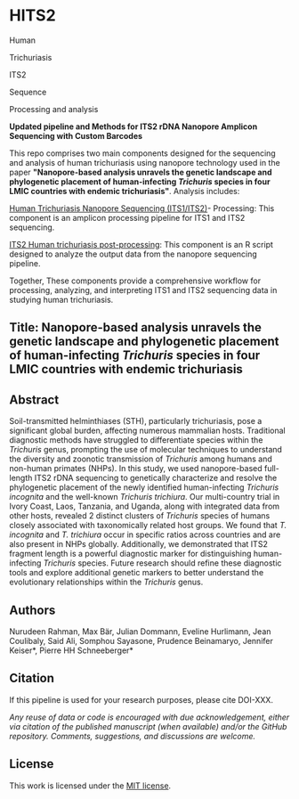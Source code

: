 # HITS2
Human 


Trichuriasis 


ITS2 


Sequence


Processing and analysis

**Updated pipeline and Methods for ITS2 rDNA Nanopore Amplicon Sequencing with Custom Barcodes**

This repo comprises two main components designed for the sequencing and analysis of human trichuriasis using nanopore technology used in the paper **"Nanopore-based analysis unravels the genetic landscape and phylogenetic placement of human-infecting *Trichuris* species in four LMIC countries with endemic trichuriasis"**. Analysis includes:

[Human Trichuriasis Nanopore Sequencing (ITS1/ITS2)](https://github.com/STPHxBioinformatics/HITS2/tree/main/ITS2_Trichuriasis_nanopore_processing-main/ITS2_Trichuriasis_nanopore_processing-main)- Processing: This component is an amplicon processing pipeline for ITS1 and ITS2 sequencing.

[ITS2 Human trichuriasis post-processing](https://github.com/STPHxBioinformatics/HITS2/tree/main/ITS2_Trichuriasis_post_processing-main/ITS2_Trichuriasis_post_processing-main): This component is an R script designed to analyze the output data from the nanopore sequencing pipeline.

Together, These components provide a comprehensive workflow for processing, analyzing, and interpreting ITS1 and ITS2 sequencing data in studying human trichuriasis.

## Title: Nanopore-based analysis unravels the genetic landscape and phylogenetic placement of human-infecting *Trichuris* species in four LMIC countries with endemic trichuriasis

## Abstract
Soil-transmitted helminthiases (STH), particularly trichuriasis, pose a significant global burden, affecting numerous mammalian hosts. Traditional diagnostic methods have struggled to differentiate species within the *Trichuris* genus, prompting the use of molecular techniques to understand the diversity and zoonotic transmission of *Trichuris* among humans and non-human primates (NHPs). In this study, we used nanopore-based full-length ITS2 rDNA sequencing to genetically characterize and resolve the phylogenetic placement of the newly identified human-infecting *Trichuris incognita* and the well-known *Trichuris trichiura*. Our multi-country trial in Ivory Coast, Laos, Tanzania, and Uganda, along with integrated data from other hosts, revealed 2 distinct clusters of *Trichuris* species of humans closely associated with taxonomically related host groups. We found that *T. incognita* and *T. trichiura* occur in specific ratios across countries and are also present in NHPs globally. Additionally, we demonstrated that ITS2 fragment length is a powerful diagnostic marker for distinguishing human-infecting *Trichuris* species. Future research should refine these diagnostic tools and explore additional genetic markers to better understand the evolutionary relationships within the *Trichuris* genus.

## Authors

Nurudeen Rahman, Max Bär, Julian Dommann, Eveline Hurlimann, Jean Coulibaly, Said Ali, Somphou Sayasone, Prudence Beinamaryo, Jennifer Keiser*, Pierre HH Schneeberger* 

## Citation
If this pipeline is used for your research purposes, please cite DOI-XXX.

_Any reuse of data or code is encouraged with due acknowledgement, either via citation of the published manuscript (when available) and/or the GitHub repository. Comments, suggestions, and discussions are welcome._

## License
This work is licensed under the [MIT license](LICENSE).
